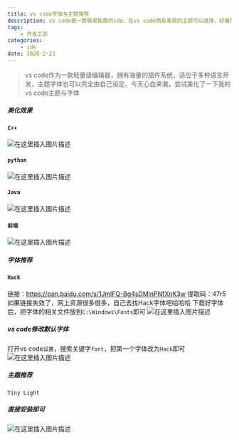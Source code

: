 ```yaml
---
title: vs code字体与主题推荐
description: vs code是一款极易拓展的ide，在vs code拥有美观的主题可以选择，好看的字体和主题将提升我们的编程舒适度~
tags: 
	- 开发工具
categories:
	- ide
date: 2020-2-23
---
```


>vs code作为一款轻量级编辑器，拥有海量的插件系统，适应于多种语言开发，主题字体也可以完全由自己设定，今天心血来潮，尝试美化了一下我的vs code主题与字体

##### 美化效果
#### `C++`
![在这里插入图片描述](https://img-blog.csdnimg.cn/20200222151714997.png?x-oss-process=image/watermark,type_ZmFuZ3poZW5naGVpdGk,shadow_10,text_aHR0cHM6Ly9ibG9nLmNzZG4ubmV0L3FxMTAxMzQ1OTkyMA==,size_16,color_FFFFFF,t_70)
#### `python`
![在这里插入图片描述](https://img-blog.csdnimg.cn/2020022215204495.png?x-oss-process=image/watermark,type_ZmFuZ3poZW5naGVpdGk,shadow_10,text_aHR0cHM6Ly9ibG9nLmNzZG4ubmV0L3FxMTAxMzQ1OTkyMA==,size_16,color_FFFFFF,t_70)
#### `Java`
![在这里插入图片描述](https://img-blog.csdnimg.cn/2020022215285129.png?x-oss-process=image/watermark,type_ZmFuZ3poZW5naGVpdGk,shadow_10,text_aHR0cHM6Ly9ibG9nLmNzZG4ubmV0L3FxMTAxMzQ1OTkyMA==,size_16,color_FFFFFF,t_70)
#### `前端`
![在这里插入图片描述](https://img-blog.csdnimg.cn/20200222152932905.png?x-oss-process=image/watermark,type_ZmFuZ3poZW5naGVpdGk,shadow_10,text_aHR0cHM6Ly9ibG9nLmNzZG4ubmV0L3FxMTAxMzQ1OTkyMA==,size_16,color_FFFFFF,t_70)
##### 字体推荐
#### `Hack`
链接：https://pan.baidu.com/s/1JmlFQ-Bg4sDMjnPNfXnK3w 
提取码：47r5
如果链接失效了，网上资源很多很多，自己去找Hack字体吧哈哈哈
下载好字体后，把字体的相关文件放到`C:\Windows\Fonts`即可
![在这里插入图片描述](https://img-blog.csdnimg.cn/20200222152713955.png?x-oss-process=image/watermark,type_ZmFuZ3poZW5naGVpdGk,shadow_10,text_aHR0cHM6Ly9ibG9nLmNzZG4ubmV0L3FxMTAxMzQ1OTkyMA==,size_16,color_FFFFFF,t_70)
##### vs code修改默认字体
打开vs code`设置`，搜索关键字`font`，把第一个字体改为`Hack`即可
![在这里插入图片描述](https://img-blog.csdnimg.cn/20200222154421936.png?x-oss-process=image/watermark,type_ZmFuZ3poZW5naGVpdGk,shadow_10,text_aHR0cHM6Ly9ibG9nLmNzZG4ubmV0L3FxMTAxMzQ1OTkyMA==,size_16,color_FFFFFF,t_70)
##### 主题推荐
`Tiny Light`
##### 直接安装即可
![在这里插入图片描述](https://img-blog.csdnimg.cn/20200222153138284.png?x-oss-process=image/watermark,type_ZmFuZ3poZW5naGVpdGk,shadow_10,text_aHR0cHM6Ly9ibG9nLmNzZG4ubmV0L3FxMTAxMzQ1OTkyMA==,size_16,color_FFFFFF,t_70)
